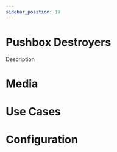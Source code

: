 ```yaml
---
sidebar_position: 19
---
```

# Pushbox Destroyers
Description

# Media

# Use Cases

# Configuration
